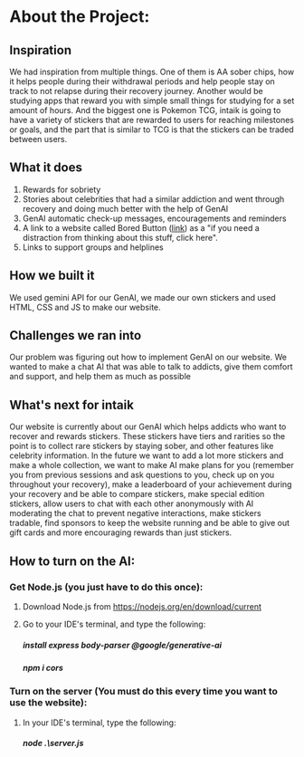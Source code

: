 # About the Project:

## Inspiration
We had inspiration from multiple things. One of them is AA sober chips, how it helps people during their withdrawal periods and help people stay on track to not relapse during their recovery journey. Another would be studying apps that reward you with simple small things for studying for a set amount of hours. And the biggest one is Pokemon TCG, intaik is going to have a variety of stickers that are rewarded to users for reaching milestones or goals, and the part that is similar to TCG is that the stickers can be traded between users.

## What it does
1. Rewards for sobriety
2. Stories about celebrities that had a similar addiction and went through recovery and doing much better with the help of GenAI
3. GenAI automatic check-up messages, encouragements and reminders
4. A link to a website called Bored Button ([link](https://www.boredbutton.com)) as a "if you need a distraction from thinking about this stuff, click here".
5. Links to support groups and helplines

## How we built it
We used gemini API for our GenAI, we made our own stickers and used HTML, CSS and JS to make our website. 

## Challenges we ran into
Our problem was figuring out how to implement GenAI on our website. We wanted to make a chat AI that was able to talk to addicts, give them comfort and support, and help them as much as possible

## What's next for intaik
Our website is currently about our GenAI which helps addicts who want to recover and rewards stickers. These stickers have tiers and rarities so the point is to collect rare stickers by staying sober, and other features like celebrity information. In the future we want to add a lot more stickers and make a whole collection, we want to make AI make plans for you (remember you from previous sessions and ask questions to you, check up on you throughout your recovery), make a leaderboard of your achievement during your recovery and be able to compare stickers, make special edition stickers, allow users to chat with each other anonymously with AI moderating the chat to prevent negative interactions, make stickers tradable, find sponsors to keep the website running and be able to give out gift cards and more encouraging rewards than just stickers.




## How to turn on the AI:

### Get Node.js (you just have to do this once):
1. Download Node.js from https://nodejs.org/en/download/current
2. Go to your IDE's terminal, and type the following:
     ##### install express body-parser @google/generative-ai

     ##### npm i cors


### Turn on the server (You must do this every time you want to use the website):
 1. In your IDE's terminal, type the following:
      ##### node .\server.js
